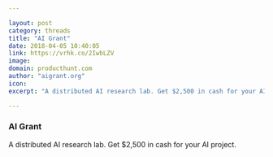 ```yaml
---

layout: post
category: threads
title: "AI Grant"
date: 2018-04-05 10:40:05
link: https://vrhk.co/2IwbLZV
image: 
domain: producthunt.com
author: "aigrant.org"
icon: 
excerpt: "A distributed AI research lab. Get $2,500 in cash for your AI project."

---
```


### AI Grant

A distributed AI research lab. Get $2,500 in cash for your AI project.